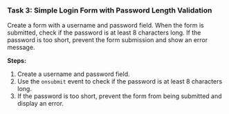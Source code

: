 ### **Task 3: Simple Login Form with Password Length Validation**
Create a form with a username and password field. When the form is submitted, check if the password is at least 8 characters long. If the password is too short, prevent the form submission and show an error message.

**Steps:**
1. Create a username and password field.
2. Use the `onsubmit` event to check if the password is at least 8 characters long.
3. If the password is too short, prevent the form from being submitted and display an error.